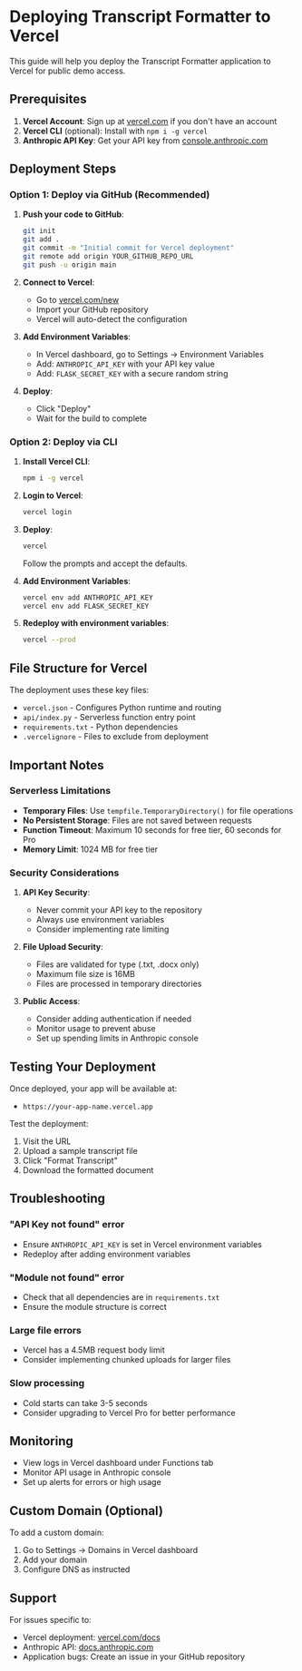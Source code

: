 # Deploying Transcript Formatter to Vercel

This guide will help you deploy the Transcript Formatter application to Vercel for public demo access.

## Prerequisites

1. **Vercel Account**: Sign up at [vercel.com](https://vercel.com) if you don't have an account
2. **Vercel CLI** (optional): Install with `npm i -g vercel`
3. **Anthropic API Key**: Get your API key from [console.anthropic.com](https://console.anthropic.com)

## Deployment Steps

### Option 1: Deploy via GitHub (Recommended)

1. **Push your code to GitHub**:
   ```bash
   git init
   git add .
   git commit -m "Initial commit for Vercel deployment"
   git remote add origin YOUR_GITHUB_REPO_URL
   git push -u origin main
   ```

2. **Connect to Vercel**:
   - Go to [vercel.com/new](https://vercel.com/new)
   - Import your GitHub repository
   - Vercel will auto-detect the configuration

3. **Add Environment Variables**:
   - In Vercel dashboard, go to Settings → Environment Variables
   - Add: `ANTHROPIC_API_KEY` with your API key value
   - Add: `FLASK_SECRET_KEY` with a secure random string

4. **Deploy**:
   - Click "Deploy"
   - Wait for the build to complete

### Option 2: Deploy via CLI

1. **Install Vercel CLI**:
   ```bash
   npm i -g vercel
   ```

2. **Login to Vercel**:
   ```bash
   vercel login
   ```

3. **Deploy**:
   ```bash
   vercel
   ```
   Follow the prompts and accept the defaults.

4. **Add Environment Variables**:
   ```bash
   vercel env add ANTHROPIC_API_KEY
   vercel env add FLASK_SECRET_KEY
   ```

5. **Redeploy with environment variables**:
   ```bash
   vercel --prod
   ```

## File Structure for Vercel

The deployment uses these key files:

- `vercel.json` - Configures Python runtime and routing
- `api/index.py` - Serverless function entry point
- `requirements.txt` - Python dependencies
- `.vercelignore` - Files to exclude from deployment

## Important Notes

### Serverless Limitations

- **Temporary Files**: Use `tempfile.TemporaryDirectory()` for file operations
- **No Persistent Storage**: Files are not saved between requests
- **Function Timeout**: Maximum 10 seconds for free tier, 60 seconds for Pro
- **Memory Limit**: 1024 MB for free tier

### Security Considerations

1. **API Key Security**:
   - Never commit your API key to the repository
   - Always use environment variables
   - Consider implementing rate limiting

2. **File Upload Security**:
   - Files are validated for type (.txt, .docx only)
   - Maximum file size is 16MB
   - Files are processed in temporary directories

3. **Public Access**:
   - Consider adding authentication if needed
   - Monitor usage to prevent abuse
   - Set up spending limits in Anthropic console

## Testing Your Deployment

Once deployed, your app will be available at:
- `https://your-app-name.vercel.app`

Test the deployment:
1. Visit the URL
2. Upload a sample transcript file
3. Click "Format Transcript"
4. Download the formatted document

## Troubleshooting

### "API Key not found" error
- Ensure `ANTHROPIC_API_KEY` is set in Vercel environment variables
- Redeploy after adding environment variables

### "Module not found" error
- Check that all dependencies are in `requirements.txt`
- Ensure the module structure is correct

### Large file errors
- Vercel has a 4.5MB request body limit
- Consider implementing chunked uploads for larger files

### Slow processing
- Cold starts can take 3-5 seconds
- Consider upgrading to Vercel Pro for better performance

## Monitoring

- View logs in Vercel dashboard under Functions tab
- Monitor API usage in Anthropic console
- Set up alerts for errors or high usage

## Custom Domain (Optional)

To add a custom domain:
1. Go to Settings → Domains in Vercel dashboard
2. Add your domain
3. Configure DNS as instructed

## Support

For issues specific to:
- Vercel deployment: [vercel.com/docs](https://vercel.com/docs)
- Anthropic API: [docs.anthropic.com](https://docs.anthropic.com)
- Application bugs: Create an issue in your GitHub repository